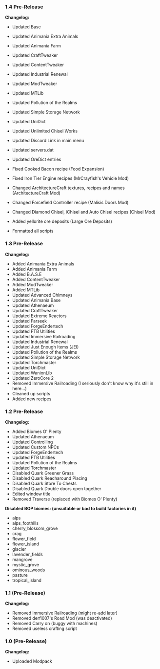 ### 1.4 Pre-Release

**Changelog:**
  - Updated Base
  - Updated Animania Extra Animals
  - Updated Animania Farm
  - Updated CraftTweaker
  - Updated ContentTweaker
  - Updated Industrial Renewal
  - Updated ModTweaker
  - Updated MTLib
  - Updated Pollution of the Realms
  - Updated Simple Storage Network
  - Updated UniDict
  - Updated Unlimited Chisel Works

  - Updated Discord Link in main menu
  - Updated servers.dat
  - Updated OreDict entries
  - Fixed Cooked Bacon recipe (Food Expansion)
  - Fixed Iron Tier Engine recipes (MrCrayfish's Vehicle Mod)
  - Changed ArchitectureCraft textures, recipes and names (ArchitectureCraft Mod)
  - Changed Forcefield Controller recipe (Malisis Doors Mod)
  - Changed Diamond Chisel, iChisel and Auto Chisel recipes (Chisel Mod)
  - Added yellorite ore deposits (Large Ore Deposits)
  - Formatted all scripts

### 1.3 Pre-Release

**Changelog:**
  - Added Animania Extra Animals
  - Added Animania Farm
  - Added B.A.S.E
  - Added ContentTweaker
  - Added ModTweaker
  - Added MTLib
  - Updated Advanced Chimneys
  - Updated Animania Base
  - Updated Athenaeum
  - Updated CraftTweaker
  - Updated Extreme Reactors
  - Updated Farseek
  - Updated ForgeEndertech
  - Updated FTB Utilities
  - Updated Immersive Railroading
  - Updated Industrial Renewal
  - Updated Just Enough Items (JEI)
  - Updated Pollution of the Realms
  - Updated Simple Storage Network
  - Updated Torchmaster
  - Updated UniDict
  - Updated WanionLib
  - Updated ZeroCore 2
  - Removed Immersive Railroading (I seriously don't know why it's still in here...)
  - Cleaned up scripts
  - Added new recipes


### 1.2 Pre-Release

**Changelog:**
  - Added Biomes O' Plenty
  - Updated Athenaeum
  - Updated Controlling
  - Updated Custom NPCs
  - Updated ForgeEndertech
  - Updated FTB Utilities
  - Updated Pollution of the Realms
  - Updated Torchmaster
  - Disabled Quark Greener Grass
  - Disabled Quark Reacharound Placing
  - Disabled Quark Store To Chests
  - Disabled Quark Double doors open together
  - Edited window title
  - Removed Traverse (replaced with Biomes O' Plenty)

**Disabled BOP biomes: (unsuitable or bad to build factories in it)**
  - alps
  - alps_foothills
  - cherry_blossom_grove
  - crag
  - flower_field
  - flower_island
  - glacier
  - lavender_fields
  - mangrove
  - mystic_grove
  - ominous_woods
  - pasture
  - tropical_island


### 1.1 (Pre-Release)

**Changelog:**
  - Removed Immersive Railroading (might re-add later)
  - Removed derfl007's Road Mod (was deactivated)
  - Removed Carry on (buggy with machines)
  - Removed useless crafting script


### 1.0 (Pre-Release)

**Changelog:**
  - Uploaded Modpack
